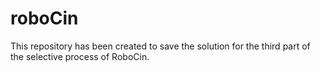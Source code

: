 # roboCin
This repository has been created to save the solution for the third part of the selective process of RoboCin.
